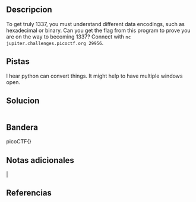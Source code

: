 ## Descripcion

To get truly 1337, you must understand different data encodings, such as hexadecimal or binary. Can you get the flag from this program to prove you are on the way to becoming 1337? Connect with `nc jupiter.challenges.picoctf.org 29956`.

## Pistas

I hear python can convert things.
It might help to have multiple windows open.
## Solucion
```
```

## Bandera
picoCTF{}

## Notas adicionales
|

## Referencias